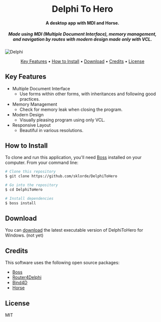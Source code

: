 <h1 align="center">
  Delphi To Hero
  <br>
</h1>

<h4 align="center">A desktop app with MDI and Horse.</h4>

<h5 align="center">Made using MDI (Multiple Document Interface), memory management, and navigation by routes with modern design made only with VCL.</h4>

![Delphi](https://img.shields.io/badge/Made%20with-Delphi-red?style=for-the-badge&logo=Delphi&logoColor=red&logoWidth=15)

<p align="center">
  <a href="#key-features">Key Features</a> •
  <a href="#how-to-install">How to Install</a> •
  <a href="#download">Download</a> •
  <a href="#credits">Credits</a> •
  <a href="#license">License</a>
</p>

## Key Features
* Multiple Document Interface
  - Use forms within other forms, with inheritances and following good practices.
* Memory Management
  - Check for memory leak when closing the program.
* Modern Design
  - Visually pleasing program using only VCL.
* Responsive Layout
  - Beautiful in various resolutions.

## How to Install

To clone and run this application, you'll need [Boss](https://github.com/HashLoad/boss) installed on your computer. 
From your command line:

```bash
# Clone this repository
$ git clone https://github.com/sklorde/DelphiToHero

# Go into the repository
$ cd DelphiToHero

# Install dependencies
$ boss install
```

## Download
You can [download](https://github.com/sklorde/DelphiToHero/releases/) the latest executable version of DelphiToHero for Windows. (not yet)

## Credits
This software uses the following open source packages:
- [Boss](https://github.com/HashLoad/boss)
- [Router4Delphi](https://github.com/bittencourtthulio/Router4Delphi)
- [Bind4D](https://github.com/bittencourtthulio/Bind4D)
- [Horse](https://github.com/HashLoad/horse)
## License
MIT

